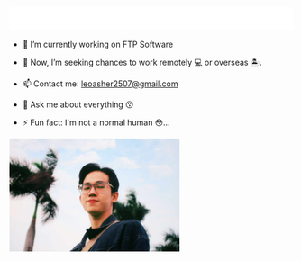 <img src="./hello.svg">

<!-- <h1 style="border: none"> Hi there 👋 </h1>

<h2 style="margin-top: -12px"> I'm Leo Asher </h2> -->

- 🔭 I’m currently working on FTP Software

- 🌱 Now, I’m seeking chances to work remotely 💻 or overseas 🏝.

<!-- - 🤔 I’m actually interested in projects related to Block-chain -->

<!-- - 📫 I'm self-reflective. Recognize your mistakes and repair them. -->

- 📫 Contact me: leoasher2507@gmail.com

- 💬 Ask me about everything 😗

- ⚡ Fun fact: I'm not a normal human 😳...

<img src="./leoasher.jpeg"  width="60%" heigh="auto">

<!-- Here are some ideas to get you started:

- 🔭 I’m currently working on ...
- 🌱 I’m currently learning ...
- 👯 I’m looking to collaborate on ...
- 🤔 I’m looking for help with ...
- 💬 Ask me about ...
- 📫 How to reach me: ...
- 😄 Pronouns: ...
- ⚡ Fun fact: ... -->
